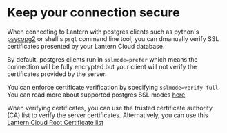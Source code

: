 # Keep your connection secure

When connecting to Lantern with postgres clients such as python's [psycopg2](https://pypi.org/project/psycopg2/) or shell's `psql` command line tool, you can   dmanually verify SSL certificates presented by your Lantern Cloud database.

By default, postgres clients run in `sslmode=prefer` which means the connection will be fully encrypted but your client will not verify the certificates provided by the server.

You can enforce certificate verification by specifying `sslmode=verify-full`. You can read more about supported postgres SSL modes [here](https://www.postgresql.org/docs/current/libpq-ssl.html)

When verifying certificates, you can use the trusted certificate authority (CA) list to verify the server certificates. Alternatively, you can use this [Lantern Cloud Root Certificate list](https://storage.googleapis.com/lantern-web/root.crt)
